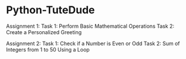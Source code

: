 # Python-TuteDude
Assignment 1:
Task 1: Perform Basic Mathematical Operations
Task 2: Create a Personalized Greeting

Assignment 2:
Task 1: Check if a Number is Even or Odd
Task 2: Sum of Integers from 1 to 50 Using a Loop
